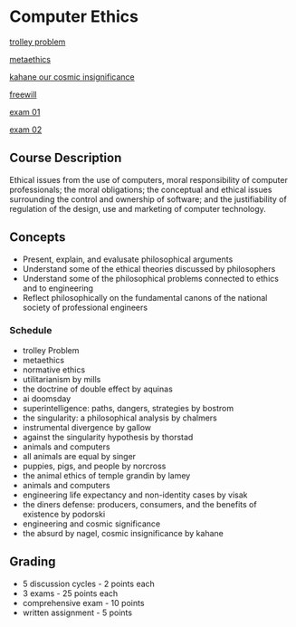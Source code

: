 # Computer Ethics

[trolley problem](./notes/01-trolley.md)

[metaethics](./notes/02-metaethics.md)

[kahane our cosmic insignificance](./notes/05-kahane.md)

[freewill](./notes/06-freewill.md)

[exam 01](./notes/01-exam.md)

[exam 02](./notes/02-exam.md)

##  Course Description

Ethical issues from the use of computers, moral responsibility of computer professionals; the moral obligations; the conceptual and ethical issues surrounding the control and ownership of software; and the justifiability of regulation of the design, use and marketing of computer technology.

##  Concepts

-  Present, explain, and evalusate philosophical arguments
-  Understand some of the ethical theories discussed by philosophers
-  Understand some of the philosophical problems connected to ethics and to engineering
-  Reflect philosophically on the fundamental canons of the national society of professional engineers

###  Schedule

-  trolley Problem
-  metaethics
-  normative ethics
-  utilitarianism by mills
-  the doctrine of double effect by aquinas
-  ai doomsday
-  superintelligence: paths, dangers, strategies by bostrom
-  the singularity: a philosophical analysis by chalmers
-  instrumental divergence by gallow
-  against the singularity hypothesis by thorstad
-  animals and computers
-  all animals are equal by singer
-  puppies, pigs, and people by norcross
-  the animal ethics of temple grandin by lamey
-  animals and computers
-  engineering life expectancy and non-identity cases by visak
-  the diners defense:  producers, consumers, and the benefits of existence by podorski
-  engineering and cosmic significance
-  the absurd by nagel, cosmic insignificance by kahane

##  Grading

-  5 discussion cycles - 2 points each
-  3 exams - 25 points each
-  comprehensive exam - 10 points
-  written assignment - 5 points
